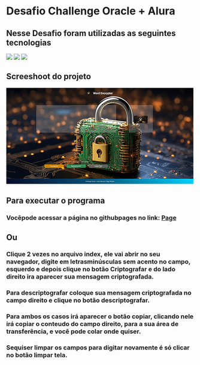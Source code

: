 # Desafio Challenge Oracle + Alura

## Nesse Desafio foram utilizadas as seguintes tecnologias
<div>
    <img src="https://img.shields.io/badge/-HTML%205-E34F26?logo=html5&logoColor=white&style=for-the-badge">
    <img src="https://img.shields.io/badge/-CSS%203-1572B6?logo=css3&logoColor=white&style=for-the-badge">
    <img src="https://img.shields.io/badge/-JAVASCRIPT-F7DF1E?logo=javascript&logoColor=white&style=for-the-badge">
</div>

## Screeshoot do projeto
![](./assets/images/Screenshot_Projeto.png)

## Para executar o programa 

### Vocêpode acessar a página no githubpages no link: <a href="https://thiagotmdev.github.io/Challenge-Criptografia-Oracle-Alura/" target="_blank">Page</a>

## Ou

### Clique 2 vezes no arquivo index, ele vai abrir no seu navegador, digite em letrasminúsculas sem acento no campo, esquerdo e depois clique no botão Criptografar e do lado direito ira aparecer sua mensagem criptografada.

### Para descriptografar coloque sua mensagem criptografada no campo direito e clique no botão descriptografar.

###  Para ambos os casos irá aparecer o botão copiar, clicando nele irá copiar o conteudo do campo direito, para a sua área de transferência, e você pode colar onde quiser.

### Sequiser limpar os campos para digitar novamente é só clicar no botão limpar tela.